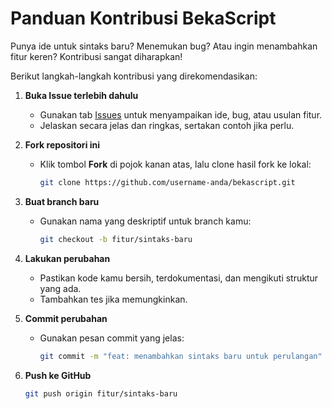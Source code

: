 # Panduan Kontribusi BekaScript

Punya ide untuk sintaks baru? Menemukan bug? Atau ingin menambahkan fitur keren? Kontribusi sangat diharapkan!

Berikut langkah-langkah kontribusi yang direkomendasikan:

1. **Buka Issue terlebih dahulu**
   - Gunakan tab [Issues](https://github.com/tarunawahyudi/bekascript/issues) untuk menyampaikan ide, bug, atau usulan fitur.
   - Jelaskan secara jelas dan ringkas, sertakan contoh jika perlu.

2. **Fork repositori ini**
   - Klik tombol **Fork** di pojok kanan atas, lalu clone hasil fork ke lokal:
     ```bash
     git clone https://github.com/username-anda/bekascript.git
     ```

3. **Buat branch baru**
   - Gunakan nama yang deskriptif untuk branch kamu:
     ```bash
     git checkout -b fitur/sintaks-baru
     ```

4. **Lakukan perubahan**
   - Pastikan kode kamu bersih, terdokumentasi, dan mengikuti struktur yang ada.
   - Tambahkan tes jika memungkinkan.

5. **Commit perubahan**
   - Gunakan pesan commit yang jelas:
     ```bash
     git commit -m "feat: menambahkan sintaks baru untuk perulangan"
     ```

6. **Push ke GitHub**
   ```bash
   git push origin fitur/sintaks-baru
